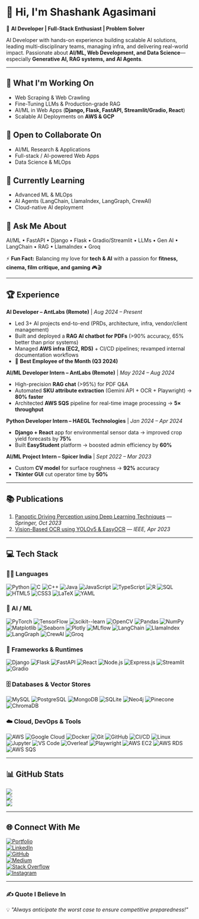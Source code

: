 # 👋 Hi, I'm Shashank Agasimani  

🚀 **AI Developer | Full-Stack Enthusiast | Problem Solver**  

AI Developer with hands-on experience building scalable AI solutions, leading multi-disciplinary teams, managing infra, and delivering real-world impact. Passionate about **AI/ML, Web Development, and Data Science**—especially **Generative AI, RAG systems, and AI Agents**.

---

## 🔭 What I'm Working On
- Web Scraping & Web Crawling  
- Fine-Tuning LLMs & Production-grade RAG  
- AI/ML in Web Apps (**Django, Flask, FastAPI, Streamlit/Gradio, React**)  
- Scalable AI Deployments on **AWS & GCP**

## 👯 Open to Collaborate On
- AI/ML Research & Applications  
- Full-stack / AI-powered Web Apps  
- Data Science & MLOps

## 🌱 Currently Learning
- Advanced ML & MLOps  
- AI Agents (LangChain, LlamaIndex, LangGraph, CrewAI)  
- Cloud-native AI deployment

## 💬 Ask Me About
AI/ML • FastAPI • Django • Flask • Gradio/Streamlit • LLMs • Gen AI • LangChain • RAG • LlamaIndex • Groq

⚡ **Fun Fact:** Balancing my love for **tech & AI** with a passion for **fitness, cinema, film critique, and gaming** 🎮🎬

---

## 🏆 Experience

**AI Developer – AntLabs (Remote)** | *Aug 2024 – Present*  
- Led 3+ AI projects end-to-end (PRDs, architecture, infra, vendor/client management)  
- Built and deployed a **RAG AI chatbot for PDFs** (>90% accuracy, 65% better than prior systems)  
- Managed **AWS infra (EC2, RDS)** + CI/CD pipelines; revamped internal documentation workflows  
- 🏅 **Best Employee of the Month (Q3 2024)**

**AI/ML Developer Intern – AntLabs (Remote)** | *May 2024 – Aug 2024*  
- High-precision **RAG chat** (>95%) for PDF Q&A  
- Automated **SKU attribute extraction** (Gemini API + OCR + Playwright) → **80% faster**  
- Architected **AWS SQS** pipeline for real-time image processing → **5× throughput**

**Python Developer Intern – HAEGL Technologies** | *Jan 2024 – Apr 2024*  
- **Django + React** app for environmental sensor data → improved crop yield forecasts by **75%**  
- Built **EasyStudent** platform → boosted admin efficiency by **60%**

**AI/ML Project Intern – Spicer India** | *Sept 2022 – Mar 2023*  
- Custom **CV model** for surface roughness → **92%** accuracy  
- **Tkinter GUI** cut operator time by **50%**

---

## 📚 Publications
1. [Panoptic Driving Perception using Deep Learning Techniques](https://link.springer.com/chapter/10.1007/978-981-99-5792-7_12) — *Springer, Oct 2023*  
2. [Vision-Based OCR using YOLOv5 & EasyOCR](https://ieeexplore.ieee.org/document/10126305/) — *IEEE, Apr 2023*

---

## 💻 Tech Stack

### 🧑‍💻 Languages
![Python](https://img.shields.io/badge/Python-3670A0?style=for-the-badge&logo=python&logoColor=ffdd54)
![C](https://img.shields.io/badge/C-00599C?style=for-the-badge&logo=c&logoColor=white)
![C++](https://img.shields.io/badge/C++-00599C?style=for-the-badge&logo=cplusplus&logoColor=white)
![Java](https://img.shields.io/badge/Java-ED8B00?style=for-the-badge&logo=openjdk&logoColor=white)
![JavaScript](https://img.shields.io/badge/JavaScript-323330?style=for-the-badge&logo=javascript&logoColor=F7DF1E)
![TypeScript](https://img.shields.io/badge/TypeScript-007ACC?style=for-the-badge&logo=typescript&logoColor=white)
![R](https://img.shields.io/badge/R-276DC3?style=for-the-badge&logo=r&logoColor=white)
![SQL](https://img.shields.io/badge/SQL-2F5A73?style=for-the-badge)
![HTML5](https://img.shields.io/badge/HTML5-E34F26?style=for-the-badge&logo=html5&logoColor=white)
![CSS3](https://img.shields.io/badge/CSS3-1572B6?style=for-the-badge&logo=css3&logoColor=white)
![LaTeX](https://img.shields.io/badge/LaTeX-008080?style=for-the-badge&logo=latex&logoColor=white)
![YAML](https://img.shields.io/badge/YAML-000000?style=for-the-badge)

### 🧠 AI / ML
![PyTorch](https://img.shields.io/badge/PyTorch-EE4C2C?style=for-the-badge&logo=pytorch&logoColor=white)
![TensorFlow](https://img.shields.io/badge/TensorFlow-FF6F00?style=for-the-badge&logo=tensorflow&logoColor=white)
![scikit--learn](https://img.shields.io/badge/scikit--learn-F7931E?style=for-the-badge&logo=scikitlearn&logoColor=white)
![OpenCV](https://img.shields.io/badge/OpenCV-5C3EE8?style=for-the-badge&logo=opencv&logoColor=white)
![Pandas](https://img.shields.io/badge/Pandas-150458?style=for-the-badge&logo=pandas&logoColor=white)
![NumPy](https://img.shields.io/badge/NumPy-013243?style=for-the-badge&logo=numpy&logoColor=white)
![Matplotlib](https://img.shields.io/badge/Matplotlib-ffffff?style=for-the-badge&logo=plotly&logoColor=000)
![Seaborn](https://img.shields.io/badge/Seaborn-4B8BBE?style=for-the-badge)
![Plotly](https://img.shields.io/badge/Plotly-3F4F75?style=for-the-badge&logo=plotly&logoColor=white)
![MLflow](https://img.shields.io/badge/MLflow-0194E2?style=for-the-badge)
![LangChain](https://img.shields.io/badge/LangChain-2A2A2A?style=for-the-badge)
![LlamaIndex](https://img.shields.io/badge/LlamaIndex-20232A?style=for-the-badge)
![LangGraph](https://img.shields.io/badge/LangGraph-111111?style=for-the-badge)
![CrewAI](https://img.shields.io/badge/CrewAI-000000?style=for-the-badge)
![Groq](https://img.shields.io/badge/Groq-111111?style=for-the-badge)

### 🧩 Frameworks & Runtimes
![Django](https://img.shields.io/badge/Django-092E20?style=for-the-badge&logo=django&logoColor=white)
![Flask](https://img.shields.io/badge/Flask-000000?style=for-the-badge&logo=flask&logoColor=white)
![FastAPI](https://img.shields.io/badge/FastAPI-009688?style=for-the-badge&logo=fastapi&logoColor=white)
![React](https://img.shields.io/badge/React-20232A?style=for-the-badge&logo=react&logoColor=61DAFB)
![Node.js](https://img.shields.io/badge/Node.js-6DA55F?style=for-the-badge&logo=node.js&logoColor=white)
![Express.js](https://img.shields.io/badge/Express.js-404D59?style=for-the-badge&logo=express&logoColor=61DAFB)
![Streamlit](https://img.shields.io/badge/Streamlit-FF4B4B?style=for-the-badge&logo=streamlit&logoColor=white)
![Gradio](https://img.shields.io/badge/Gradio-4A90E2?style=for-the-badge)

### 🗄️ Databases & Vector Stores
![MySQL](https://img.shields.io/badge/MySQL-4479A1?style=for-the-badge&logo=mysql&logoColor=white)
![PostgreSQL](https://img.shields.io/badge/Postgres-316192?style=for-the-badge&logo=postgresql&logoColor=white)
![MongoDB](https://img.shields.io/badge/MongoDB-4EA94B?style=for-the-badge&logo=mongodb&logoColor=white)
![SQLite](https://img.shields.io/badge/SQLite-003B57?style=for-the-badge&logo=sqlite&logoColor=white)
![Neo4j](https://img.shields.io/badge/Neo4j-008CC1?style=for-the-badge&logo=neo4j&logoColor=white)
![Pinecone](https://img.shields.io/badge/Pinecone-172B4D?style=for-the-badge)
![ChromaDB](https://img.shields.io/badge/ChromaDB-0A0A0A?style=for-the-badge)

### ☁️ Cloud, DevOps & Tools
![AWS](https://img.shields.io/badge/AWS-FF9900?style=for-the-badge&logo=amazon-aws&logoColor=white)
![Google Cloud](https://img.shields.io/badge/Google_Cloud-4285F4?style=for-the-badge&logo=googlecloud&logoColor=white)
![Docker](https://img.shields.io/badge/Docker-2496ED?style=for-the-badge&logo=docker&logoColor=white)
![Git](https://img.shields.io/badge/Git-F05033?style=for-the-badge&logo=git&logoColor=white)
![GitHub](https://img.shields.io/badge/GitHub-121011?style=for-the-badge&logo=github&logoColor=white)
![CI/CD](https://img.shields.io/badge/CI%2FCD-3C3C3C?style=for-the-badge)
![Linux](https://img.shields.io/badge/Linux-000000?style=for-the-badge&logo=linux&logoColor=white)
![Jupyter](https://img.shields.io/badge/Jupyter-F37626?style=for-the-badge&logo=jupyter&logoColor=white)
![VS Code](https://img.shields.io/badge/VS_Code-007ACC?style=for-the-badge&logo=visualstudiocode&logoColor=white)
![Overleaf](https://img.shields.io/badge/Overleaf-47A141?style=for-the-badge&logo=overleaf&logoColor=white)
![Playwright](https://img.shields.io/badge/Playwright-2EAD33?style=for-the-badge&logo=playwright&logoColor=white)
![AWS EC2](https://img.shields.io/badge/AWS_EC2-FF9900?style=for-the-badge&logo=amazon-aws&logoColor=white)
![AWS RDS](https://img.shields.io/badge/AWS_RDS-527FFF?style=for-the-badge&logo=amazonrds&logoColor=white)
![AWS SQS](https://img.shields.io/badge/AWS_SQS-FF9900?style=for-the-badge&logo=amazon-aws&logoColor=white)

---

## 📊 GitHub Stats
![](https://github-readme-stats.vercel.app/api?username=styloo007&theme=dracula&hide_border=false&include_all_commits=true&count_private=true)  
![](https://github-readme-streak-stats.herokuapp.com/?user=styloo007&theme=dracula&hide_border=false)  
![](https://github-readme-stats.vercel.app/api/top-langs/?username=styloo007&theme=dracula&hide_border=false&layout=compact)

---

## 🌐 Connect With Me
[![Portfolio](https://img.shields.io/badge/Portfolio-%23000000.svg?style=for-the-badge&logo=firefox&logoColor=%23FF7139)](http://styloo007.pythonanywhere.com/)  
[![LinkedIn](https://img.shields.io/badge/LinkedIn-%230077B5.svg?style=for-the-badge&logo=linkedin&logoColor=white)](https://linkedin.com/in/shashankagasimani)  
[![GitHub](https://img.shields.io/badge/GitHub-121011?style=for-the-badge&logo=github&logoColor=white)](https://github.com/styloo007)  
[![Medium](https://img.shields.io/badge/Medium-12100E?style=for-the-badge&logo=medium&logoColor=white)](https://medium.com/@styloo007)  
[![Stack Overflow](https://img.shields.io/badge/Stackoverflow-FE7A16?style=for-the-badge&logo=stack-overflow&logoColor=white)](https://stackoverflow.com/users/20140839/styloo007)  
[![Instagram](https://img.shields.io/badge/Instagram-%23E4405F.svg?style=for-the-badge&logo=Instagram&logoColor=white)](https://instagram.com/the.shashank.redemption)

---

### ✍️ Quote I Believe In
💡 *"Always anticipate the worst case to ensure competitive preparedness!"*

